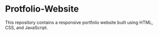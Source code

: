 # Protfolio-Website
This repository contains a responsive portfolio website built using HTML, CSS, and JavaScript.
